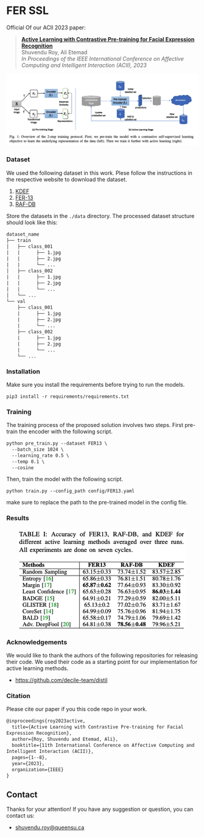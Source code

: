 
# FER SSL
 
Official Of our ACII 2023 paper:

> [**Active Learning with Contrastive Pre-training for Facial Expression Recognition**](https://arxiv.org/abs/2307.02744)      
> Shuvendu Roy, Ali Etemad       
> *In Proceedings of the IEEE International Conference on Affective Computing and Intelligent Interaction (ACII), 2023*




<p align="center">
  <img src="overview.png" alt="overview of the method" width="600"/>
</p>

### Dataset
We used the following dataset in this work. Plese follow the instructions in the respective website to download the dataset.
1. [KDEF](https://www.kdef.se/)
2. [FER-13](https://www.kaggle.com/datasets/msambare/fer2013)
3. [RAF-DB](http://www.whdeng.cn/RAF/model1.html)

Store the datasets in the ```./data``` directory.
The processed dataset structure should look like this:
```
dataset_name
├── train
│   ├── class_001
|   |      ├── 1.jpg
|   |      ├── 2.jpg
|   |      └── ...
│   ├── class_002
|   |      ├── 1.jpg
|   |      ├── 2.jpg
|   |      └── ...
│   └── ...
└── val
    ├── class_001
    |      ├── 1.jpg
    |      ├── 2.jpg
    |      └── ...
    ├── class_002
    |      ├── 1.jpg
    |      ├── 2.jpg
    |      └── ...
    └── ...
```

### Installation 
Make sure you install the requirements before trying to run the models.

```
pip3 install -r requirements/requirements.txt
```

### Training 
The training process of the proposed solution involves two steps. First pre-train the encoder with the following script.

```
python pre_train.py --dataset FER13 \
  --batch_size 1024 \
  --learning_rate 0.5 \
  --temp 0.1 \
  --cosine
```

Then, train the model with the following script.
```
python train.py --config_path config/FER13.yaml
```
make sure to replace the path to the pre-trained model in the config file. 


### Results
<p align="center">
 <img src="results.png" alt="drawing"/>
</p>


### Acknowledgements
We would like to thank the authors of the following repositories for releasing their code. We used their code as a starting point for our implementation for active learning methods. 
- https://github.com/decile-team/distil
### Citation
 
Please cite our paper if you this code repo in your work.
```
@inproceedings{roy2023active,
  title={Active Learning with Contrastive Pre-training for Facial Expression Recognition},
  author={Roy, Shuvendu and Etemad, Ali},
  booktitle={11th International Conference on Affective Computing and Intelligent Interaction (ACII)},
  pages={1--8},
  year={2023},
  organization={IEEE}
}
```

## Contact
Thanks for your attention!
If you have any suggestion or question, you can contact us:
- shuvendu.roy@queensu.ca

